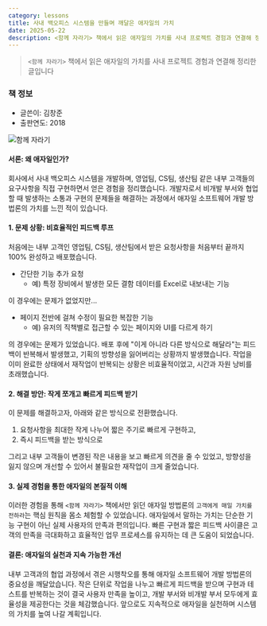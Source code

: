 ```yaml
---
category: lessons
title: 사내 백오피스 시스템을 만들며 깨달은 애자일의 가치
date: 2025-05-22
description: <함께 자라기> 책에서 읽은 애자일의 가치를 사내 프로젝트 경험과 연결해 정리한 글입니다
---
```


> `<함께 자라기>` 책에서 읽은 애자일의 가치를 사내 프로젝트 경험과 연결해 정리한 글입니다

### 책 정보

- 글쓴이: 김창준
- 출판연도: 2018

<img src="/images/clean-code/grow-together.jpg" alt="함께 자라기" className="mx-auto" />

#### 서론: 왜 애자일인가?

회사에서 사내 백오피스 시스템을 개발하며, 영업팀, CS팀, 생산팀 같은 내부 고객들의 요구사항을 직접 구현하면서 얻은 경험을 정리했습니다. 개발자로서 비개발 부서와 협업할 때 발생하는 소통과 구현의 문제들을 해결하는 과정에서 애자일 소프트웨어 개발 방법론의 가치를 느낀 적이 있습니다.

#### 1. 문제 상황: 비효율적인 피드백 루프

처음에는 내부 고객인 영업팀, CS팀, 생산팀에서 받은 요청사항을 처음부터 끝까지 100% 완성하고 배포했습니다.

- 간단한 기능 추가 요청
  - 예) 특정 장비에서 발생한 모든 결함 데이터를 Excel로 내보내는 기능

이 경우에는 문제가 없었지만...

- 페이지 전반에 걸쳐 수정이 필요한 복잡한 기능
  - 예) 유저의 직책별로 접근할 수 있는 페이지와 UI를 다르게 하기

의 경우에는 문제가 있었습니다. 배포 후에 "이게 아니라 다른 방식으로 해달라"는 피드백이 반복해서 발생했고, 기획의 방향성을 잃어버리는 상황까지 발생했습니다. 작업을 이미 완료한 상태에서 재작업이 반복되는 상황은 비효율적이었고, 시간과 자원 낭비를 초래했습니다.

#### 2. 해결 방안: 작게 쪼개고 빠르게 피드백 받기

이 문제를 해결하고자, 아래와 같은 방식으로 전환했습니다.

1. 요청사항을 최대한 작게 나누어 짧은 주기로 빠르게 구현하고,
2. 즉시 피드백을 받는 방식으로

그리고 내부 고객들이 변경된 작은 내용을 보고 빠르게 의견을 줄 수 있었고, 방향성을 잃지 않으며 개선할 수 있어서 불필요한 재작업이 크게 줄었습니다.

#### 3. 실제 경험을 통한 애자일의 본질적 이해

이러한 경험을 통해 `<함께 자라기>` 책에서만 읽던 애자일 방법론의 `고객에게 매일 가치를 전하라`는 핵심 원칙을 몸소 체험할 수 있었습니다. 애자일에서 말하는 가치는 단순한 기능 구현이 아닌 실제 사용자의 만족과 편의입니다. 빠른 구현과 짧은 피드백 사이클은 고객의 만족을 극대화하고 효율적인 업무 프로세스를 유지하는 데 큰 도움이 되었습니다.

#### 결론: 애자일의 실천과 지속 가능한 개선

내부 고객과의 협업 과정에서 겪은 시행착오를 통해 애자일 소프트웨어 개발 방법론의 중요성을 깨달았습니다. 작은 단위로 작업을 나누고 빠르게 피드백을 받으며 구현과 테스트를 반복하는 것이 결국 사용자 만족을 높이고, 개발 부서와 비개발 부서 모두에게 효율성을 제공한다는 것을 체감했습니다. 앞으로도 지속적으로 애자일을 실천하며 시스템의 가치를 높여 나갈 계획입니다.
